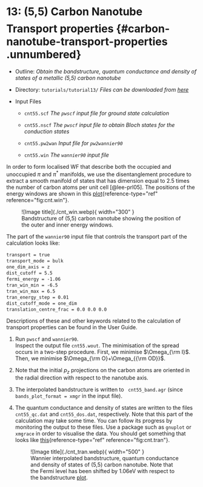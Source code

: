 # 13: (5,5) Carbon Nanotube &#151; Transport properties {#carbon-nanotube-transport-properties .unnumbered}

-   Outline: *Obtain the bandstructure, quantum conductance and density
    of states of a metallic (5,5) carbon nanotube*

-   Directory: `tutorials/tutorial13/` *Files can be downloaded from [here](https://github.com/wannier-developers/wannier90/tree/develop/tutorials/tutorial13)*

-   Input Files

    -    `cnt55.scf` *The `pwscf` input file for ground
        state calculation*

    -    `cnt55.nscf` *The `pwscf` input file to obtain
        Bloch states for the conduction states*

    -    `cnt55.pw2wan` *Input file for `pw2wannier90`*

    -    `cnt55.win` *The `wannier90` input file*

In order to form localised WF that describe both the occupied and
unoccupied $\pi$ and $\pi^{\ast}$ manifolds, we use the disentanglement
procedure to extract a smooth manifold of states that has dimension
equal to 2.5 times the number of carbon atoms per unit
cell [@lee-prl05]. The positions of the energy windows are shown in
this [plot](#fig:cnt.win){reference-type="ref" reference="fig:cnt.win"}.

<figure markdown="span" id="fig:cnt.win">
![Image title](./cnt_win.webp){ width="300" }
<figcaption> Bandstructure of (5,5) carbon nanotube showing the position
of the outer and inner energy windows.</figcaption>
</figure>

The part of the `wannier90` input file that controls the transport part
of the calculation looks like:

```vi title="Input file"
transport = true
transport_mode = bulk
one_dim_axis = z
dist_cutoff = 5.5
fermi_energy = -1.06
tran_win_min = -6.5
tran_win_max = 6.5
tran_energy_step = 0.01
dist_cutoff_mode = one_dim
translation_centre_frac = 0.0 0.0 0.0
```

Descriptions of these and other keywords related to the calculation of
transport properties can be found in the User Guide.

1.  Run `pwscf` and `wannier90`.\
    Inspect the output file `cnt55.wout`. The minimisation of the spread
    occurs in a two-step procedure. First, we minimise $\Omega_{\rm
      I}$. Then, we minimise $\Omega_{\rm O}+\Omega_{{\rm OD}}$.

2.  Note that the initial $p_{z}$ projections on the carbon atoms are
    oriented in the radial direction with respect to the nanotube axis.

3.  The interpolated bandstructure is written to ` cnt55_band.agr`
    (since `bands_plot_format = xmgr` in the input file).

4.  The quantum conductance and density of states are written to the
    files `cnt55_qc.dat` and `cnt55_dos.dat`, respectively. Note that
    this part of the calculation may take some time. You can follow its
    progress by monitoring the output to these files. Use a package such
    as `gnuplot` or `xmgrace` in order to visualise the data. You should
    get something that looks like
    [this](#fig:cnt.tran){reference-type="ref" reference="fig:cnt.tran"}.


    <figure markdown="span" id="fig:cnt.tran">
    ![Image title](./cnt_tran.webp){ width="500" }
    <figcaption> Wannier interpolated bandstructure, quantum conductance and
    density of states of (5,5) carbon nanotube. Note that the Fermi level
    has been shifted by 1.06eV with respect to the bandstructure <a href="#fig:cnt.win"
    data-reference-type="ref"
    data-reference="fig:cnt.win">plot</a>.</figcaption>
    </figure>

